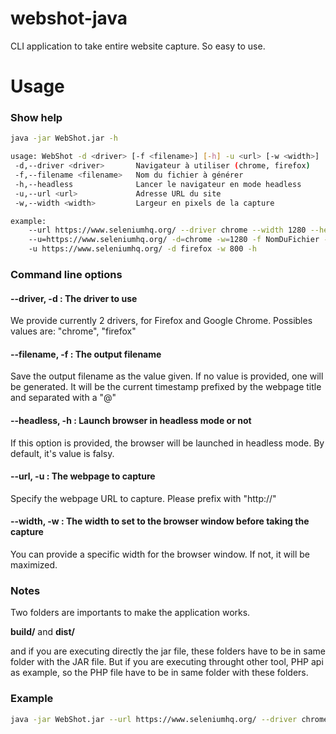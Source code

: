 # webshot-java
CLI application to take entire website capture. So easy to use.

# Usage
### Show help
```bash
java -jar WebShot.jar -h
```
```bash
usage: WebShot -d <driver> [-f <filename>] [-h] -u <url> [-w <width>]
 -d,--driver <driver>       Navigateur à utiliser (chrome, firefox)
 -f,--filename <filename>   Nom du fichier à générer
 -h,--headless              Lancer le navigateur en mode headless
 -u,--url <url>             Adresse URL du site
 -w,--width <width>         Largeur en pixels de la capture

example:
	--url https://www.seleniumhq.org/ --driver chrome --width 1280 --headless --filename=NomDuFichier
	--u=https://www.seleniumhq.org/ -d=chrome -w=1280 -f NomDuFichier --headless
	-u https://www.seleniumhq.org/ -d firefox -w 800 -h
```

### Command line options
#### --driver, -d : The driver to use
We provide currently 2 drivers, for Firefox and Google Chrome.
Possibles values are: "chrome", "firefox"

#### --filename, -f : The output filename
Save the output filename as the value given. If no value is provided, one will be generated. It will be the current timestamp prefixed by the webpage title and separated with a "@"

#### --headless, -h : Launch browser in headless mode or not
If this option is provided, the browser will be launched in headless mode.
By default, it's value is falsy.

#### --url, -u : The webpage to capture
Specify the webpage URL to capture. Please prefix with "http://"

#### --width, -w : The width to set to the browser window before taking the capture
You can provide a specific width for the browser window. If not, it will be maximized.


### Notes
Two folders are importants to make the application works.

**build/** and **dist/** 

and if you are executing directly the jar file, these folders have to be in same folder with the JAR file.
But if you are executing throught other tool, PHP api as example, so the PHP file have to be in same folder with these folders.

### Example
```bash
java -jar WebShot.jar --url https://www.seleniumhq.org/ --driver chrome --width 1280 --headless --filename=NomDuFichier
```
